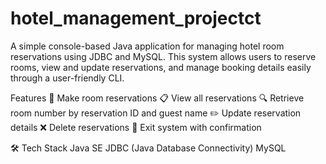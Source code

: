 # hotel_management_projectct
A simple console-based Java application for managing hotel room reservations using JDBC and MySQL. This system allows users to reserve rooms, view and update reservations, and manage booking details easily through a user-friendly CLI.

 Features
📝 Make room reservations
📋 View all reservations
🔍 Retrieve room number by reservation ID and guest name
✏️ Update reservation details
❌ Delete reservations
👋 Exit system with confirmation

🛠️ Tech Stack
Java SE
JDBC (Java Database Connectivity)
MySQL

